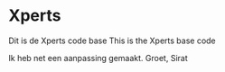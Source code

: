 # Xperts
Dit is de Xperts code base
This is the Xperts base code

Ik heb net een aanpassing gemaakt. Groet, Sirat
